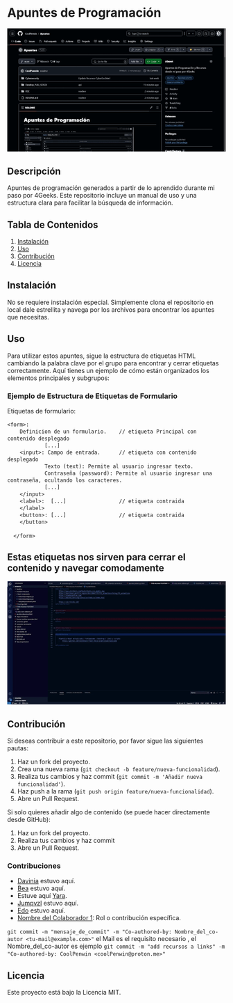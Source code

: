 # Apuntes de Programación
![Alt text](RSC/usar_lo_apuntes.gif)
## Descripción
Apuntes de programación generados a partir de lo aprendido durante mi paso por 4Geeks. Este repositorio incluye un manual de uso y una estructura clara para facilitar la búsqueda de información.

## Tabla de Contenidos
1. [Instalación](#instalación)
2. [Uso](#uso)
3. [Contribución](#contribución)
4. [Licencia](#licencia)

## Instalación
No se requiere instalación especial. Simplemente clona el repositorio en local dale estrellita y navega por los archivos para encontrar los apuntes que necesitas.

## Uso
Para utilizar estos apuntes, sigue la estructura de etiquetas HTML cambiando la palabra clave por el grupo  para encontrar y cerrar etiquetas correctamente. Aquí tienes un ejemplo de cómo están organizados los elementos principales y subgrupos:

### Ejemplo de Estructura de Etiquetas de Formulario

Etiquetas de formulario:

    <form>: 
        Definicion de un formulario.    // etiqueta Principal con contenido desplegado
                [...]
        <input>: Campo de entrada.      // etiqueta con contenido desplegado
                Texto (text): Permite al usuario ingresar texto.     
                Contraseña (password): Permite al usuario ingresar una contraseña, ocultando los caracteres.
                [...] 
        </input> 
        <label>:  [...]                 // etiqueta contraida 
        </label>
        <button>: [...]                 // etiqueta contraida 
        </button>

      </form>


## Estas etiquetas nos sirven para cerrar el contenido  y navegar comodamente

![Preview](RSC/vista_prrevia-uso_cierre_Etiquetas.gif)

## Contribución
Si deseas contribuir a este repositorio, por favor sigue las siguientes pautas:
1. Haz un fork del proyecto.
2. Crea una nueva rama (`git checkout -b feature/nueva-funcionalidad`).
3. Realiza tus cambios y haz commit (`git commit -m 'Añadir nueva funcionalidad'`).
4. Haz push a la rama (`git push origin feature/nueva-funcionalidad`).
5. Abre un Pull Request.

Si solo quieres añadir algo de contenido (se puede hacer directamente desde GitHub):
1. Haz un fork del proyecto.
2. Realiza tus cambios y haz commit 
3. Abre un Pull Request.


### Contribuciones
- [Davinia](https://github.com/daviniapd) estuvo aquí.
- [Bea](https://github.com/Ruubia) estuvo aquí.
- Estuve aquí [Yara](https://github.com/Yaralisa).
- [Jumpvzl](https://github.com/Jumpvzl) estuvo aquí.
- [Edo](https://github.com/EduardoHernandezGuzman) estuvo aquí.
- [Nombre del Colaborador 1](https://github.com/eliasjr89): Rol o contribución específica.

`git commit -m "mensaje_de_commit" -m "Co-authored-by: Nombre_del_co-autor <tu-mail@example.com>"`
el Mail es el requisito necesario , el Nombre_del_co-autor es 
ejemplo
`git commit -m "add recursos a links" -m "Co-authored-by: CoolPenwin <coolPenwin@proton.me>"`


## Licencia
Este proyecto está bajo la Licencia MIT.

